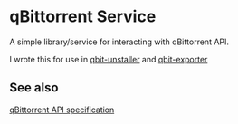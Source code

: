 # qBittorrent Service

A simple library/service for interacting with qBittorrent API.

I wrote this for use in [qbit-unstaller](https://edholm.dev/qbit-unstaller) and [qbit-exporter](https://edholm.dev/qbit-exporter)

## See also

[qBittorrent API specification](https://github.com/qbittorrent/qBittorrent/wiki/Web-API-Documentation)